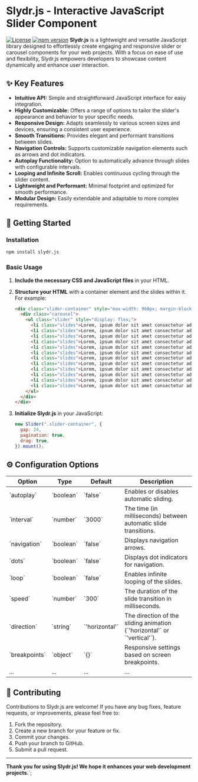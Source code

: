 # Slydr.js - Interactive JavaScript Slider Component

[![License](https://img.shields.io/badge/License-MIT-yellow.svg)](https://opensource.org/licenses/MIT)
[![npm version](https://badge.fury.io/js/slydr.svg)](https://www.npmjs.com/package/slydr) **Slydr.js** is a lightweight and versatile JavaScript library designed to effortlessly create engaging and responsive slider or carousel components for your web projects. With a focus on ease of use and flexibility, Slydr.js empowers developers to showcase content dynamically and enhance user interaction.

## ✨ Key Features

* **Intuitive API:** Simple and straightforward JavaScript interface for easy integration.
* **Highly Customizable:** Offers a range of options to tailor the slider's appearance and behavior to your specific needs.
* **Responsive Design:** Adapts seamlessly to various screen sizes and devices, ensuring a consistent user experience.
* **Smooth Transitions:** Provides elegant and performant transitions between slides.
* **Navigation Controls:** Supports customizable navigation elements such as arrows and dot indicators.
* **Autoplay Functionality:** Option to automatically advance through slides with configurable intervals.
* **Looping and Infinite Scroll:** Enables continuous cycling through the slider content.
* **Lightweight and Performant:** Minimal footprint and optimized for smooth performance.
* **Modular Design:** Easily extendable and adaptable to more complex requirements.

## 🚀 Getting Started

### Installation

```bash
npm install slydr.js
```

### Basic Usage

1.  **Include the necessary CSS and JavaScript files** in your HTML.

2.  **Structure your HTML** with a container element and the slides within it. For example:

    ```html
    <div class="slider-container" style="max-width: 960px; margin-block: auto; overflow-x: hidden;">
      <div class="carousel">
        <ul class="slider" style="display: flex;">
          <li class="slides">Lorem, ipsum dolor sit amet consectetur adipisicing elit. Illo, repudiandae nihil? Vel optio itaque temporibus tempora atque et, harum similique, esse omnis quia nobis aperiam quis rem vitae numquam vero!</li>
          <li class="slides">Lorem, ipsum dolor sit amet consectetur adipisicing elit. Illo, repudiandae nihil? Vel optio itaque temporibus tempora atque et, harum similique, esse omnis quia nobis aperiam quis rem vitae numquam vero!</li>
          <li class="slides">Lorem, ipsum dolor sit amet consectetur adipisicing elit. Illo, repudiandae nihil? Vel optio itaque temporibus tempora atque et, harum similique, esse omnis quia nobis aperiam quis rem vitae numquam vero!</li>
          <li class="slides">Lorem, ipsum dolor sit amet consectetur adipisicing elit. Illo, repudiandae nihil? Vel optio itaque temporibus tempora atque et, harum similique, esse omnis quia nobis aperiam quis rem vitae numquam vero!</li>
          <li class="slides">Lorem, ipsum dolor sit amet consectetur adipisicing elit. Illo, repudiandae nihil? Vel optio itaque temporibus tempora atque et, harum similique, esse omnis quia nobis aperiam quis rem vitae numquam vero!</li>
          <li class="slides">Lorem, ipsum dolor sit amet consectetur adipisicing elit. Illo, repudiandae nihil? Vel optio itaque temporibus tempora atque et, harum similique, esse omnis quia nobis aperiam quis rem vitae numquam vero!</li>
          <li class="slides">Lorem, ipsum dolor sit amet consectetur adipisicing elit. Illo, repudiandae nihil? Vel optio itaque temporibus tempora atque et, harum similique, esse omnis quia nobis aperiam quis rem vitae numquam vero!</li>
          <li class="slides">Lorem, ipsum dolor sit amet consectetur adipisicing elit. Illo, repudiandae nihil? Vel optio itaque temporibus tempora atque et, harum similique, esse omnis quia nobis aperiam quis rem vitae numquam vero!</li>
          <li class="slides">Lorem, ipsum dolor sit amet consectetur adipisicing elit. Illo, repudiandae nihil? Vel optio itaque temporibus tempora atque et, harum similique, esse omnis quia nobis aperiam quis rem vitae numquam vero!</li>
          <li class="slides">Lorem, ipsum dolor sit amet consectetur adipisicing elit. Illo, repudiandae nihil? Vel optio itaque temporibus tempora atque et, harum similique, esse omnis quia nobis aperiam quis rem vitae numquam vero!</li>
          <li class="slides">Lorem, ipsum dolor sit amet consectetur adipisicing elit. Illo, repudiandae nihil? Vel optio itaque temporibus tempora atque et, harum similique, esse omnis quia nobis aperiam quis rem vitae numquam vero!</li>
          <li class="slides">Lorem, ipsum dolor sit amet consectetur adipisicing elit. Illo, repudiandae nihil? Vel optio itaque temporibus tempora atque et, harum similique, esse omnis quia nobis aperiam quis rem vitae numquam vero!</li>
        </ul>
      </div>
    </div>
    ```

3.  **Initialize Slydr.js** in your JavaScript:

    ```javascript
    new Slider(".slider-container", {
      gap: 24,
      pagination: true,
      drag: true,
    }).mount();
    ```


## ⚙️ Configuration Options


| Option        | Type    | Default     | Description                                                                 |
| ------------- | ------- | ----------- | --------------------------------------------------------------------------- |
| \`autoplay\`    | \`boolean\` | \`false\`     | Enables or disables automatic sliding.                                      |
| \`interval\`    | \`number\`  | \`3000\`      | The time (in milliseconds) between automatic slide transitions.             |
| \`navigation\`  | \`boolean\` | \`false\`     | Displays navigation arrows.                                                 |
| \`dots\`        | \`boolean\` | \`false\`     | Displays dot indicators for navigation.                                     |
| \`loop\`        | \`boolean\` | \`false\`     | Enables infinite looping of the slides.                                     |
| \`speed\`       | \`number\`  | \`300\`       | The duration of the slide transition in milliseconds.                       |
| \`direction\`   | \`string\`  | \`'horizontal'\` | The direction of the sliding animation (\`'horizontal'\` or \`'vertical'\`). |
| \`breakpoints\` | \`object\`  | \`{}\`        | Responsive settings based on screen breakpoints.                             |
| ...           | ...     | ...         | ...                                                                         |

## 🤝 Contributing

Contributions to Slydr.js are welcome\! If you have any bug fixes, feature requests, or improvements, please feel free to:

1.  Fork the repository.
2.  Create a new branch for your feature or fix.
3.  Commit your changes.
4.  Push your branch to GitHub.
5.  Submit a pull request.
-----

**Thank you for using Slydr.js\! We hope it enhances your web development projects.**`;
